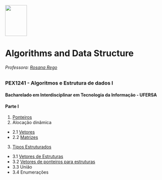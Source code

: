 <div>

  <img src="https://github.com/roscibely/algorithms-and-data-structure/blob/main/Ufersa.png" width="70" height="100">
</div>

# Algorithms and Data Structure
###### Professora: [Rosana Rego](https://github.com/roscibely)

### PEX1241 - Algoritmos e Estrutura de dados I
#### Bacharelado em Interdisciplinar em Tecnologia da Informação - UFERSA

#### Parte I 
1. [Ponteiros](https://github.com/roscibely/algorithms-and-data-structure/tree/main/pointers)
2. Alocação dinâmica 
  - 2.1 [Vetores](https://github.com/roscibely/algorithms-and-data-structure/tree/main/vectors)
  - 2.2 [Matrizes](https://github.com/roscibely/algorithms-and-data-structure/tree/develop/matrices)
3. [Tipos Estruturados](https://github.com/roscibely/algorithms-and-data-structure/tree/main/estruturas)
  - 3.1  [Vetores de Estruturas](https://github.com/roscibely/algorithms-and-data-structure/tree/main/estruturas/vetores-estruturados)
  - 3.2  [Vetores de ponteiros para estruturas](https://github.com/roscibely/algorithms-and-data-structure/tree/develop/estruturas/vetores-de-ponteiros-de-struct)
  - 3.3 União
  - 3.4 Enumerações 
